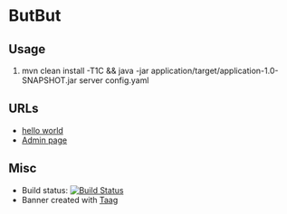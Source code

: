 ButBut
================

Usage
-----
1. mvn clean install -T1C && java -jar application/target/application-1.0-SNAPSHOT.jar server config.yaml

URLs
----
* [hello world](http://localhost:8080/api/hello)  
* [Admin page](http://localhost:8081)

Misc
----
* Build status: [![Build Status](https://travis-ci.org/TSAR-Industries/ButBut.svg?branch=master)](https://travis-ci.org/TSAR-Industries/ButBut)
* Banner created with [Taag](http://patorjk.com/software/taag)